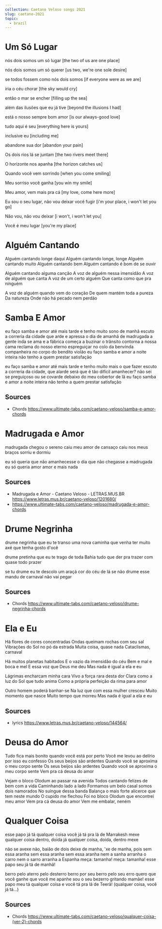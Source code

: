 ```yaml
---
collection: Caetano Veloso songs 2021
slug: caetano-2021
topic:
  - brazil
---
```

# Um Só Lugar

nós dois somos um só lugar
[the two of us are one place]

nós dois somos um só querer
[us two, we're one sole desire]

se todos fossem como nós dois somos
[if everyone were as we are]

iria o céu chorar
[the sky would cry]

então o mar se encher
[filling up the sea]

além das ilusões que eu já tive
[beyond the illusions I had]

está o nosso sempre bom amor
[is our always-good love]

tudo aqui é seu
[everything here is yours]

inclusive eu
[including me]

abandone sua dor
[abandon your pain]



Os dois rios lá se juntam
[the two rivers meet there]

O horizonte nos apanha
[the horizon catches us]

Quando você vem sorrindo
[when you come smiling]

Meu sorriso você ganha
[you win my smile]


Meu amor, vem mais pra cá
[my love, come here more]

Eu sou o seu lugar, não vou deixar você fugir
[i'm your place, i won't let you go]

Não vou, não vou deixar
[i won't, i won't let you]

Você é meu lugar
[you're my place]

# Alguém Cantando

Alguém cantando longe daqui
Alguém cantando longe, longe
Alguém cantando muito
Alguém cantando bem
Alguém cantando é bom de se ouvir

Alguém cantando alguma canção
A voz de alguém nessa imensidão
A voz de alguém que canta
A voz de um certo alguém
Que canta como que pra ninguém

A voz de alguém quando vem do coração
De quem mantém toda a pureza
Da natureza
Onde não há pecado nem perdão

# Samba E Amor

eu faço samba e amor até mais tarde
e tenho muito sono de manhã
escuto a correria da cidade
que arde e apressa o dia de amanhã
de madrugada a gente inda se ama
e a fábrica começa a buzinar
o trânsito contorna a nossa cama
reclama do nosso eterno espreguiçar
no colo da benvinda companheira
no corpo do bendito violão
eu faço samba e amor a noite inteira
não tenho a quem prestar satisfação

eu faço samba e amor até mais tarde
e tenho muito mais o que fazer
escuto a correria da cidade, que alarde
será que é tão difícil amanhecer?
não sei se preguiçoso ou se covarde
debaixo do meu cobertor de lã
eu faço samba e amor a noite inteira
não tenho a quem prestar satisfação

## Sources
- Chords https://www.ultimate-tabs.com/caetano-veloso/samba-e-amor-chords

# Madrugada e Amor

madrugada chegou
o sereno caiu
meu amor de cansaço
caiu nos meus braços
sorriu e dormiu

eu só queria
que não amanhecesse o dia
que não chegasse a madrugada
eu só queria amor
amor e mais nada

## Sources
- Madrugada e Amor - Caetano Veloso - LETRAS.MUS.BR https://www.letras.mus.br/caetano-veloso/1201680/
- https://www.ultimate-tabs.com/caetano-veloso/madrugada-e-amor-chords

# Drume Negrinha

drume negrinha
que eu te transo uma nova caminha
que venha ter muito axé
que tenha gosto d'ocê

drume pretinha
que eu te trago de toda Bahia
tudo que der pra trazer
com quase todo prazer

se tu drume eu te descolo um araçá
cor do céu de lá
se não drume esse mandu de carnaval
não vai pegar 

## Sources
- Chords https://www.ultimate-tabs.com/caetano-veloso/drume-negrinha-chords

# Ela e Eu

Há flores de cores concentradas
Ondas queimam rochas com seu sal
Vibrações do Sol no pó da estrada
Muita coisa, quase nada
Cataclismas, carnaval

Há muitos planetas habitados
E o vazio da imensidão do céu
Bem e mal e boca e mel
E essa voz que Deus me deu
Mas nada é igual a ela e eu

Lágrimas encharcam minha cara
Vivo a força rara desta dor
Clara como a luz do Sol que tudo anima
Como a própria perfeição da rima para amor

Outro homem poderá banhar-se
Na luz que com essa mulher cresceu
Muito momento que nasce
Muito tempo que morreu
Mas nada é igual a ela e eu

## Sources
- lyrics https://www.letras.mus.br/caetano-veloso/144564/

# Deusa do Amor

Tudo fica mais bonito quando você está por perto
Você me levou ao delírio por isso eu confesso
Os seus beijos são ardentes
Quando você se aproxima o meu corpo sente
Os seus beijos são ardentes
Quando você se aproxima o meu corpo sente
Vem pra cá deusa do amor

Vejam o bloco Olodum ao passar na avenida
Todos cantando felizes de bem com a vida
Caminhando lado a lado
Formamos um belo casal somos dois namorados
No suingue dessa banda
Balança o mais forte alicerce que tem neste mundo
O cupido me flechou
Foi no bloco Olodum que encontrei meu amor
Vem pra cá deusa do amor
Vem me embalar, neném

# Qualquer Coisa

esse papo já tá qualquer coisa
você já tá pra lá de Marrakesh
mexe qualquer coisa dentro, doida
já qualquer coisa, doida, dentro mexe

não se avexe não, baião de dois
deixe de manha, 'xe de manha, pois
sem essa aranha
sem essa aranha
sem essa aranha
nem a sanha arranha o carro
nem o sarro arranha a Espanha
meça: tamanha!
meça: tamanha!
esse papo seu já tá de manhã!

berro pelo aterro
pelo desterro
berro por seu berro
pelo seu erro
quero que você ganhe
que você me apanhe
sou o seu bezerro gritando mamãe!
esse papo meu tá qualquer coisa
e você tá pra lá de Teerã!
(qualquer coisa, você já tá…)

## Sources
- Chords https://www.ultimate-tabs.com/caetano-veloso/qualquer-coisa-(ver-2)-chords
